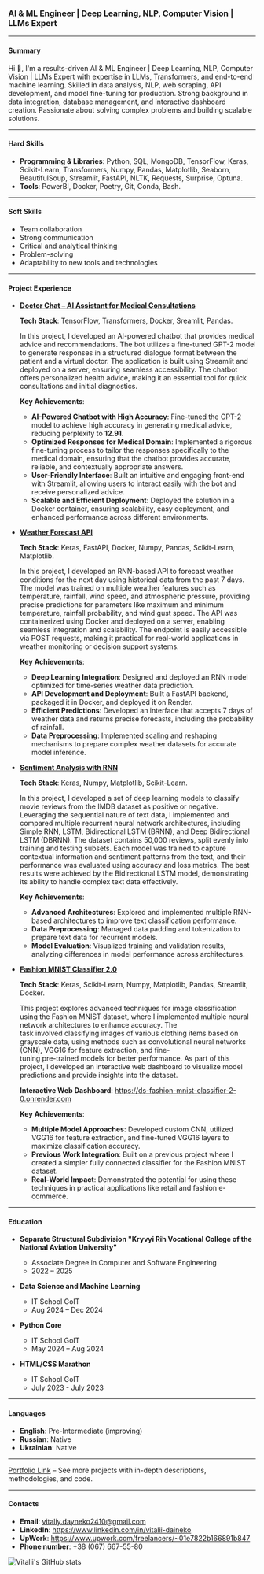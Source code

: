 ### **AI & ML Engineer | Deep Learning, NLP, Computer Vision | LLMs Expert**

---

#### **Summary**

Hi 👋, I'm a results-driven AI & ML Engineer | Deep Learning, NLP, Computer Vision | LLMs Expert with expertise in LLMs, Transformers, and end-to-end machine learning. Skilled in data analysis, NLP, web scraping, API development, and model fine-tuning for production. Strong background in data integration, database management, and interactive dashboard creation. Passionate about solving complex problems and building scalable solutions.
  
---

#### **Hard Skills**
- **Programming & Libraries**: Python, SQL, MongoDB, TensorFlow, Keras, Scikit-Learn, Transformers, Numpy, Pandas, Matplotlib, Seaborn, BeautifulSoup, Streamlit, FastAPI, NLTK, 
  Requests, Surprise, Optuna.
- **Tools**: PowerBI, Docker, Poetry, Git, Conda, Bash.

---

#### **Soft Skills**
- Team collaboration
- Strong communication
- Critical and analytical thinking
- Problem-solving
- Adaptability to new tools and technologies

---

#### **Project Experience**

- [**Doctor Chat – AI Assistant for Medical Consultations**](https://github.com/data-tamer2410/ds-doctor-chat)

  **Tech Stack**: TensorFlow, Transformers, Docker, Sreamlit, Pandas.

  In this project, I developed an AI-powered chatbot that provides medical advice and recommendations. The bot utilizes a fine-tuned GPT-2 model to generate responses in a structured 
  dialogue format between the patient and a virtual doctor. The application is built using Streamlit and deployed on a server, ensuring seamless accessibility. The chatbot offers 
  personalized health advice, making it an essential tool for quick consultations and initial diagnostics.

  **Key Achievements**:  
  - **AI-Powered Chatbot with High Accuracy**: Fine-tuned the GPT-2 model to achieve high accuracy in generating medical advice, reducing perplexity to **12.91**.  
  - **Optimized Responses for Medical Domain**: Implemented a rigorous fine-tuning process to tailor the responses specifically to the medical domain, ensuring that the chatbot provides 
  accurate, reliable, and contextually appropriate answers.  
  - **User-Friendly Interface**: Built an intuitive and engaging front-end with Streamlit, allowing users to interact easily with the bot and receive personalized advice.  
  - **Scalable and Efficient Deployment**: Deployed the solution in a Docker container, ensuring scalability, easy deployment, and enhanced performance across different environments.

- [**Weather Forecast API**](https://github.com/data-tamer2410/ds-weather-forecast)

  **Tech Stack**: Keras, FastAPI, Docker, Numpy, Pandas, Scikit-Learn, Matplotlib.

  In this project, I developed an RNN-based API to forecast weather conditions for the next day using historical data from the past 7 days. The model was trained on multiple weather 
  features such as temperature, rainfall, wind speed, and atmospheric pressure, providing precise predictions for parameters like maximum and minimum temperature, rainfall probability, 
  and wind gust speed. The API was containerized using Docker and deployed on a server, enabling seamless integration and scalability. The endpoint is easily accessible via POST 
  requests, making it practical for real-world applications in weather monitoring or decision support systems.

  **Key Achievements**:  
  - **Deep Learning Integration**: Designed and deployed an RNN model optimized for time-series weather data prediction.  
  - **API Development and Deployment**: Built a FastAPI backend, packaged it in Docker, and deployed it on Render.  
  - **Efficient Predictions**: Developed an interface that accepts 7 days of weather data and returns precise forecasts, including the probability of rainfall.  
  - **Data Preprocessing**: Implemented scaling and reshaping mechanisms to prepare complex weather datasets for accurate model inference.  

- [**Sentiment Analysis with RNN**](https://github.com/data-tamer2410/ds-sentiment-analysis-with-rnn)

  **Tech Stack**: Keras, Numpy, Matplotlib, Scikit-Learn.

  In this project, I developed a set of deep learning models to classify movie reviews from the IMDB dataset as positive or negative. Leveraging the sequential nature of text data, I 
  implemented and compared multiple recurrent neural network architectures, including Simple RNN, LSTM, Bidirectional LSTM (BRNN), and Deep Bidirectional LSTM (DBRNN). The dataset 
  contains 50,000 reviews, split evenly into training and testing subsets. Each model was trained to capture contextual information and sentiment patterns from the text, and their 
  performance was evaluated using accuracy and loss metrics. The best results were achieved by the Bidirectional LSTM model, demonstrating its ability to handle complex text data 
  effectively.

  **Key Achievements**:
  - **Advanced Architectures**: Explored and implemented multiple RNN-based architectures to improve text classification performance.  
  - **Data Preprocessing**: Managed data padding and tokenization to prepare text data for recurrent models.  
  - **Model Evaluation**: Visualized training and validation results, analyzing differences in model performance across architectures.

- [**Fashion MNIST Classifier 2.0**](https://github.com/data-tamer2410/ds-fashion-mnist-classifier-2.0)

  **Tech Stack**: Keras, Scikit-Learn, Numpy, Matplotlib, Pandas, Streamlit, Docker.
   
  This project explores advanced techniques for image classification using the Fashion MNIST dataset, where I implemented multiple neural network architectures to enhance accuracy. The  
  task involved classifying images of various clothing items based on grayscale data, using methods such as convolutional neural networks (CNN), VGG16 for feature extraction, and fine-  
  tuning pre-trained models for better performance. As part of this project, I developed an interactive web dashboard to visualize model predictions and provide insights into the 
  dataset. 

  **Interactive Web Dashboard**: https://ds-fashion-mnist-classifier-2-0.onrender.com
  
  **Key Achievements**:
  - **Multiple Model Approaches**: Developed custom CNN, utilized VGG16 for feature extraction, and fine-tuned VGG16 layers to maximize classification accuracy.  
  - **Previous Work Integration**: Built on a previous project where I created a simpler fully connected classifier for the Fashion MNIST dataset.  
  - **Real-World Impact**: Demonstrated the potential for using these techniques in practical applications like retail and fashion e-commerce. 

---

#### **Education**
- **Separate Structural Subdivision "Kryvyi Rih Vocational College of the National Aviation University"**
  - Associate Degree in Computer and Software Engineering
  - 2022 – 2025

- **Data Science and Machine Learning**
  - IT School GoIT
  - Aug 2024 – Dec 2024

- **Python Core**
  - IT School GoIT
  - May 2024 – Aug 2024
 
- **HTML/CSS Marathon**
  - IT School GoIT
  - July 2023 - July 2023

---

#### **Languages**
 
-  **English**: Pre-Intermediate (improving)
-  **Russian**: Native 
-  **Ukrainian**: Native

---

[Portfolio Link](https://github.com/data-tamer2410/Data-Science-Portfolio) – See more projects with in-depth descriptions, methodologies, and code.

---

#### **Contacts**
- **Email**: vitaliy.dayneko2410@gmail.com
- **LinkedIn**: https://www.linkedin.com/in/vitalii-daineko
- **UpWork**: https://www.upwork.com/freelancers/~01e7822b166891b847
- **Phone number**: +38 (067) 667-55-80

![Vitalii's GitHub stats](https://github-readme-stats.vercel.app/api?username=data-tamer2410&show_icons=true&theme=tokyonight)
